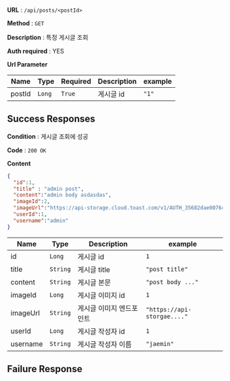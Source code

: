 **URL** : `/api/posts/<postId>`

**Method** : `GET`

**Description** : 특정 게시글 조회

**Auth required** : YES

**Url Parameter**

|Name|Type|Required|Description|example|
|----|----|--------|--------|-------|
|postId|`Long`|`True`|게시글 id|`"1"`|

## Success Responses

**Condition** : 게시글 조회에 성공

**Code** : `200 OK`

**Content**

```json
{
  "id":1,
  "title" : "admin post",
  "content":"admin body asdasdas",
  "imageId":2,
  "imageUrl":"https://api-storage.cloud.toast.com/v1/AUTH_35682dae0076479ab712dbb328468535/ajm-test/1657608859095/2A342087-BC2B-4823-8CEB-F63097013FA9_1_201_a.jpeg",
  "userId":1,
  "username":"admin"
}
```

|Name|Type|Description|example|
|----|----|--------|-------|
|id|`Long`|게시글 id|`1`|
|title|`String`|게시글 title|`"post title"`|
|content|`String`|게시글 본문|`"post body ..."`|
|imageId|`Long`|게시글 이미지 id|`1`|
|imageUrl|`String`|게시글 이미지 엔드포인트|`"https://api-storgae...."`|
|userId|`Long`|게시글 작성자 id|`1`|
|username|`String`|게시글 작성자 이름|`"jaemin"`|

## Failure Response

